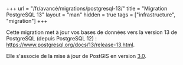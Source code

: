 +++
url = "/fr/avancé/migrations/postgresql-13/"
title = "Migration PostgreSQL 13"
layout = "man"
hidden = true
tags = ["infrastructure", "migration"]
+++

Cette migration met à jour vos bases de données vers la version 13 de PostgreSQL (depuis PostgreSQL 12) : https://www.postgresql.org/docs/13/release-13.html.

Elle s'associe de la mise à jour de PostGIS en version [3.0](https://postgis.net/docs/manual-3.0/).
